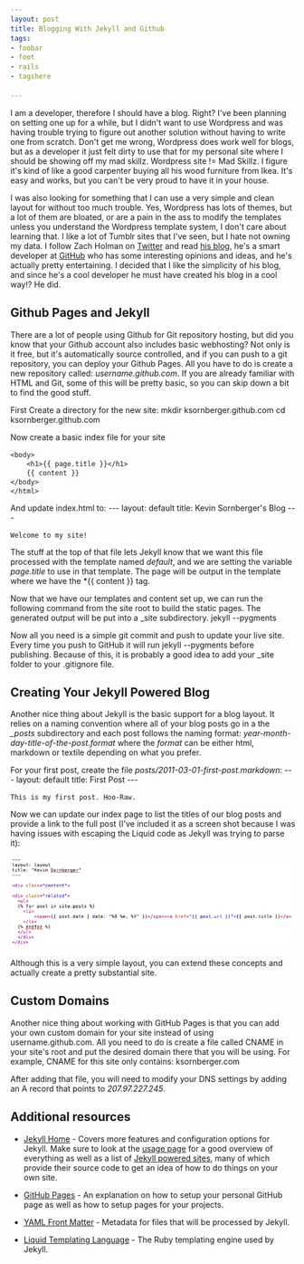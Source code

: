 ```yaml
---
layout: post
title: Blogging With Jekyll and Github
tags:
- foobar
- foot
- rails
- tagshere

---
```


I am a developer, therefore I should have a blog. Right? I've been planning on setting one up for a while, but I didn't want to use Wordpress and was having trouble trying to figure out another solution without having to write one from scratch. Don't get me wrong, Wordpress does work well for blogs, but as a developer it just felt dirty to use that for my personal site where I should be showing off my mad skillz. Wordpress site != Mad Skillz. I figure it's kind of like a good carpenter buying all his wood furniture from Ikea. It's easy and works, but you can't be very proud to have it in your house.

I was also looking for something that I can use a very simple and clean layout for without too much trouble. Yes, Wordpress has lots of themes, but a lot of them are bloated, or are a pain in the ass to modify the templates unless you understand the Wordpress template system, I don't care about learning that. I like a lot of Tumblr sites that I've seen, but I hate not owning my data. I follow Zach Holman on [Twitter](http://www.twitter.com/holman) and read [his blog](http://www.zachholman.com), he's a smart developer at [GitHub](http://www.github.com) who has some interesting opinions and ideas, and he's actually pretty entertaining. I decided that I like the simplicity of his blog, and since he's a cool developer he must have created his blog in a cool way!? He did.

## Github Pages and Jekyll

There are a lot of people using Github for Git repository hosting, but did you know that your Github account also includes basic webhosting? Not only is it free, but it's automatically source controlled, and if you can push to a git repository, you can deploy your Github Pages. All you have to do is create a new repository called: *username.github.com*. If you are already familiar with HTML and Git, some of this will be pretty basic, so you can skip down a bit to find the good stuff.

First Create a directory for the new site:
	mkdir ksornberger.github.com
	cd ksornberger.github.com

Now create a basic index file for your site
	<!DOCTYPE html>
	<html>
	<head>
		<title>Kevin Sornberger/title>
	</head>

	<body>
		<h1>Kevin Sornberger's Blog!</h1>
	</body>
	</html>
	
Initialize your repository and do the initial commit
	touch README
	git init
	git add index.html
	git touch README
	git add README
	git commit -m "Initial commit!"
	
Then lets push to GitHub!
	git remote add origin git@github.com:ksornberger/ksornberger.github.com.git
	git push origin master

Now go make a coffee or play a round of Black Ops Free For All because your page will be live at http://username.github.com/ in about 10 minutes.


## The Fun Stuff (Jekyll)
Adding a bunch of static files for your site is <del>boring</del> fine, but it isn't the most effective way to run your site. This is where the [Jekyll](http://github.com/mojombo/jekyll) comes into play. Jekyll is a simple, blog aware, static site generation tool. It takes a template directory, which represents the raw from of your website, runs it through Textile or Markdown and [Liquid](http://liquidmarkup.org/) converters, and outputs a complete status website for you to serve. The best part of this, is that GitHub uses Jekyll as the engine behind [GitHub Pages](http://pages.github.com/) and performs the generation automatically after a push!

You can find more detailed install and configuration instructions at the [Jekyll site](http://jekyllrb.com/), or take a look a [my repo](http://www.github.com/ksornberger/ksornberger.github.com/) for the code for this blog. 

It's a good idea to [install Jekyll](https://github.com/mojombo/jekyll/wiki/install) on your local machine so you can preview things before you push. The easiest way to do this is via Ruby Gems:
	gem install jekyll
	

You can find more information on Basic [Jekyll Usage here](https://github.com/mojombo/jekyll/wiki/usage), but a typical site is typically structured as follows:
	.
	|-- _config.yml
	|-- _layouts
	|   |-- default.html
	|   `-- post.html
	|-- _posts
	|   |-- 2007-10-29-why-every-programmer-should-play-nethack.textile
	|   `-- 2009-04-26-barcamp-boston-4-roundup.textile
	|-- _site
	`-- index.html

To create our basic blog, create the file _layouts/default.html.
	<!DOCTYPE html>
	<html>
	<head>
		<title>{{ page.title }}</title>
	</head>

	<body>
		<h1>{{ page.title }}</h1>
		{{ content }}
	</body>
	</html>
	
And update index.html to:
	---
	layout: default
	title: Kevin Sornberger's Blog
	---
	
	Welcome to my site!
	
The stuff at the top of that file lets Jekyll know that we want this file processed with the template named *default*, and we are setting the variable *page.title* to use in that template. The page will be output in the template where we have the *{{ content }} tag.

Now that we have our templates and content set up, we can run the following command from the site root to build the static pages. The generated output will be put into a _site subdirectory.
	jekyll --pygments
	
Now all you need is a simple git commit and push to update your live site. Every time you push to GitHub it will run jekyll --pygments before publishing. Because of this, it is probably a good idea to add your _site folder to your .gitignore file.


## Creating Your Jekyll Powered Blog
Another nice thing about Jekyll is the basic support for a blog layout. It relies on a naming convention where all of your blog posts go in a the *_posts* subdirectory and each post follows the naming format: *year-month-day-title-of-the-post.format* where the *format* can be either html, markdown or textile depending on what you prefer.

For your first post, create the file *posts/2011-03-01-first-post.markdown*:
	---
	layout: default
	title: First Post
	---
	
	This is my first post. Hoo-Raw.
	
Now we can update our index page to list the titles of our blog posts and provide a link to the full post (I've included it as a screen shot because I was having issues with escaping the Liquid code as Jekyll was trying to parse it):

<img src="/images/index.html-screenshot.png" alt="Jekyll Blog Index Html" title="The code snippet for the index of your Jekyll Powered blog"/>


Although this is a very simple layout, you can extend these concepts and actually create a pretty substantial site. 

## Custom Domains
Another nice thing about working with GitHub Pages is that you can add your own custom domain for your site instead of using username.github.com. All you need to do is create a file called CNAME in your site's root and put the desired domain there that you will be using. For example, CNAME for this site only contains:
	ksornberger.com
	
After adding that file, you will need to modify your DNS settings by adding an A record that points to *207.97.227.245*.

## Additional resources
- [Jekyll Home](https://github.com/mojombo/jekyll) - Covers more features and configuration options for Jekyll. Make sure to look at the [usage page](http://wiki.github.com/mojombo/jekyll/usage) for a good overview of everything as well as a list of [Jekyll powered sites](https://github.com/mojombo/jekyll/wiki/sites), many of which provide their source code to get an idea of how to do things on your own site.

- [GitHub Pages](http://pages.github.com/) - An explanation on how to setup your personal GitHub page as well as how to setup pages for your projects.

- [YAML Front Matter](https://github.com/mojombo/jekyll/wiki/yaml-front-matter) - Metadata for files that will be processed by Jekyll.

- [Liquid Templating Language](http://www.liquidmarkup.org/) - The Ruby templating engine used by Jekyll.
